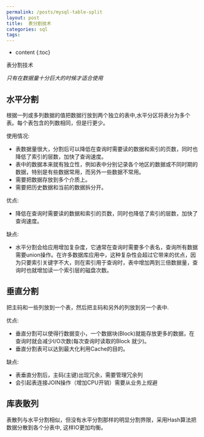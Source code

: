 ```yaml
---
permalink: /posts/mysql-table-split
layout: post
title:  表分割技术
categories: sql
tags:
---
```


* content
{:toc}

表分割技术




*只有在数据量十分巨大的时候才适合使用*

## 水平分割

根据一列或多列数据的值把数据行放到两个独立的表中,水平分区将表分为多个表。每个表包含的列数相同，但是行更少。

使用情况:

* 表数据量很大，分割后可以降低在查询时需要读的数据和索引的页数，同时也降低了索引的层数，加快了查询速度。
* 表中的数据本来就有独立性，例如表中分别记录各个地区的数据或不同时期的数据，特别是有些数据常用，而另外一些数据不常用。
* 需要把数据存放到多个介质上。
* 需要把历史数据和当前的数据拆分开。

优点:

* 降低在查询时需要读的数据和索引的页数，同时也降低了索引的层数，加快了查询速度。

缺点:

* 水平分割会给应用增加复杂度，它通常在查询时需要多个表名，查询所有数据需要union操作。在许多数据库应用中，这种复杂性会超过它带来的优点，因为只要索引关键字不大，则在索引用于查询时，表中增加两到三倍数据量，查询时也就增加读一个索引层的磁盘次数。

## 垂直分割
把主码和一些列放到一个表，然后把主码和另外的列放到另一个表中.

优点:

* 垂直分割可以使得行数据变小，一个数据块(Block)就能存放更多的数据，在查询时就会减少I/O次数(每次查询时读取的Block 就少)。
* 垂直分割表可以达到最大化利用Cache的目的。

缺点:

* 表垂直分割后，主码(主键)出现冗余，需要管理冗余列
* 会引起表连接JOIN操作（增加CPU开销）需要从业务上规避

## 库表散列
表散列与水平分割相似，但没有水平分割那样的明显分割界限，采用Hash算法把数据分散到各个分表中, 这样IO更加均衡。
